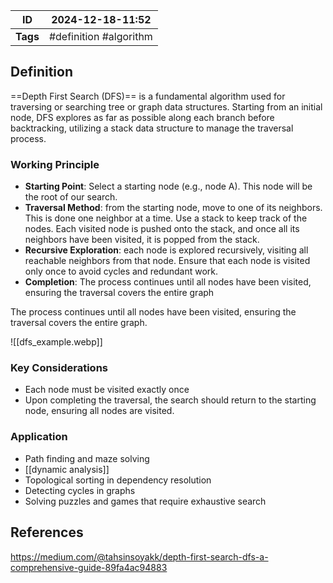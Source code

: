 | ID       | 2024-12-18-11:52        |
| -------- | ----------------------- |
| **Tags** | #definition #algorithm  |
## Definition

==Depth First Search (DFS)== is a fundamental algorithm used for traversing or searching tree or graph data structures. Starting from an initial node, DFS explores as far as possible along each branch before backtracking, utilizing a stack data structure to manage the traversal process.

### Working Principle

- **Starting Point**: Select a starting node (e.g., node A). This node will be the root of our search.
- **Traversal Method**: from the starting node, move to one of its neighbors. This is done one neighbor at a time. Use a stack to keep track of the nodes. Each visited node is pushed onto the stack, and once all its neighbors have been visited, it is popped from the stack.
- **Recursive Exploration**: each node is explored recursively, visiting all reachable neighbors from that node. Ensure that each node is visited only once to avoid cycles and redundant work.
- **Completion**: The process continues until all nodes have been visited, ensuring the traversal covers the entire graph

The process continues until all nodes have been visited, ensuring the traversal covers the entire graph.

![[dfs_example.webp]]

### Key Considerations

- Each node must be visited exactly once
- Upon completing the traversal, the search should return to the starting node, ensuring all nodes are visited.

### Application

- Path finding and maze solving
- [[dynamic analysis]]
- Topological sorting in dependency resolution
- Detecting cycles in graphs
- Solving puzzles and games that require exhaustive search
## References
https://medium.com/@tahsinsoyakk/depth-first-search-dfs-a-comprehensive-guide-89fa4ac94883